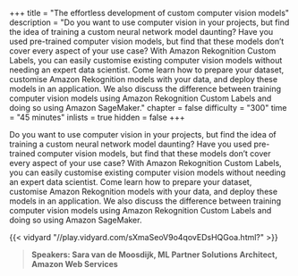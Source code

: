 +++
title = "The effortless development of custom computer vision models"
description = "Do you want to use computer vision in your projects, but find the idea of training a custom neural network model daunting? Have you used pre-trained computer vision models, but find that these models don’t cover every aspect of your use case? With Amazon Rekognition Custom Labels, you can easily customise existing computer vision models without needing an expert data scientist. Come learn how to prepare your dataset, customise Amazon Rekognition models with your data, and deploy these models in an application. We also discuss the difference between training computer vision models using Amazon Rekognition Custom Labels and doing so using Amazon SageMaker."
chapter = false
difficulty = "300"
time = "45 minutes"
inlists = true
hidden = false
+++

Do you want to use computer vision in your projects, but find the idea of training a custom neural network model daunting? Have you used pre-trained computer vision models, but find that these models don’t cover every aspect of your use case? With Amazon Rekognition Custom Labels, you can easily customise existing computer vision models without needing an expert data scientist. Come learn how to prepare your dataset, customise Amazon Rekognition models with your data, and deploy these models in an application. We also discuss the difference between training computer vision models using Amazon Rekognition Custom Labels and doing so using Amazon SageMaker.

{{< vidyard "//play.vidyard.com/sXmaSeoV9o4qovEDsHQGoa.html?" >}}

>  **Speakers: Sara van de Moosdijk, ML Partner Solutions Architect, Amazon Web Services** 
